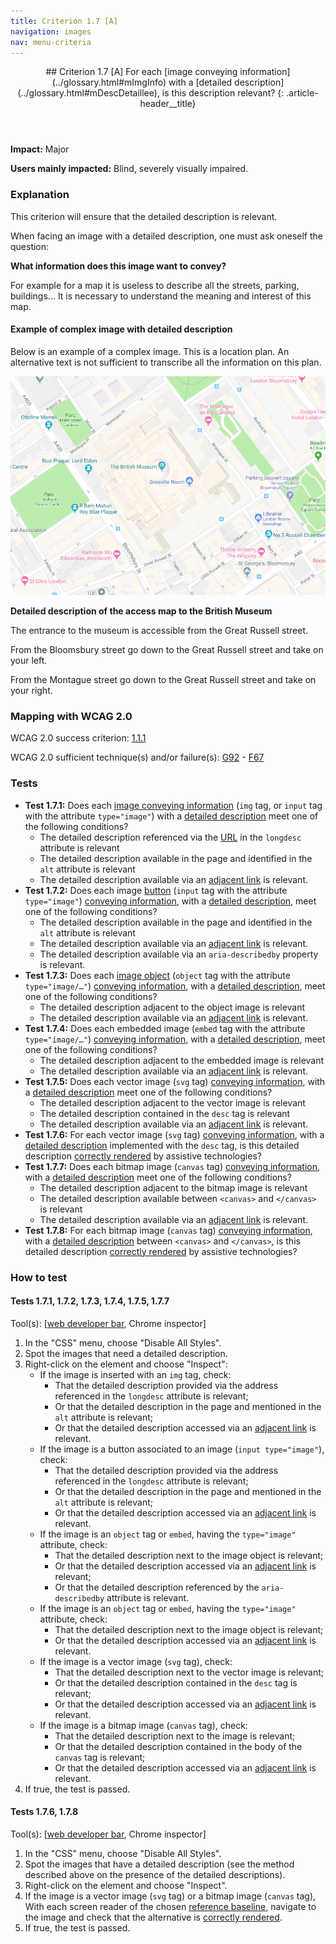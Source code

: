 ```yaml
---
title: Criterion 1.7 [A]
navigation: images
nav: menu-criteria
---
```


<header>
## Criterion 1.7 [A] <span>For each [image conveying information](../glossary.html#mImgInfo) with a [detailed description](../glossary.html#mDescDetaillee), is this description relevant?</span>
{: .article-header__title}
</header>

**Impact:** Major

**Users mainly impacted:** Blind, severely visually impaired.

### Explanation

This criterion will ensure that the detailed description is relevant.

When facing an image with a detailed description, one must ask oneself the question:

**What information does this image want to convey?**

For example for a map it is useless to describe all the streets, parking, buildings... It is necessary to understand the meaning and interest of this map.

#### Example of complex image with detailed description

Below is an example of a complex image. This is a location plan. An alternative text is not sufficient to transcribe all the information on this plan.

![Access map to the British Museum (see description below)](../../img/british-museum.png)

**Detailed description of the access map to the British Museum**

The entrance to the museum is accessible from the Great Russell street.

From the Bloomsbury street go down to the Great Russell street and take on your left.

From the Montague street go down to the Great Russell street and take on your right.

### Mapping with WCAG 2.0

WCAG 2.0 success criterion: [1.1.1](http://www.w3.org/TR/WCAG20/#text-equiv-all)

WCAG 2.0 sufficient technique(s) and/or failure(s): [G92](http://www.w3.org/TR/WCAG-TECHS/G92.html) - [F67](http://www.w3.org/TR/WCAG-TECHS/F67.html)

### Tests

*   **Test 1.7.1:** Does each [image conveying information](../glossary.html#mImgInfo) (`img` tag, or `input` tag with the attribute `type="image"`) with a [detailed description](../glossary.html#mDescDetaillee) meet one of the following conditions?
    *   The detailed description referenced via the [URL](../glossary.html#mUrl) in the `longdesc` attribute is relevant
    *   The detailed description available in the page and identified in the `alt` attribute is relevant
    *   The detailed description available via an [adjacent link](../glossary.html#mLienAdj) is relevant.
*   **Test 1.7.2:** Does each image [button](../glossary.html#mBtnForm) (`input` tag with the attribute `type="image"`) [conveying information](../glossary.html#mImgInfo), with a [detailed description](../glossary.html#mDescDetaillee), meet one of the following conditions?
    *   The detailed description available in the page and identified in the `alt` attribute is relevant
    *   The detailed description available via an [adjacent link](../glossary.html#mLienAdj) is relevant.
    *   The detailed description available via an `aria-describedby` property is relevant.
*   **Test 1.7.3:** Does each [image object](../glossary.html#mImgObj) (`object` tag with the attribute  `type="image/…"`) [conveying information](../glossary.html#mImgInfo), with a [detailed description](../glossary.html#mDescDetaillee), meet one of the following conditions?
    *   The detailed description adjacent to the object image is relevant
    *   The detailed description available via an [adjacent link](../glossary.html#mLienAdj) is relevant.
*   **Test 1.7.4:** Does each embedded image (`embed` tag with the attribute  `type="image/…"`) [conveying information](../glossary.html#mImgInfo), with a [detailed description](../glossary.html#mDescDetaillee), meet one of the following conditions?
    *   The detailed description adjacent to the embedded image is relevant
    *   The detailed description available via an [adjacent link](../glossary.html#mLienAdj) is relevant.
*   **Test 1.7.5:** Does each vector image (`svg` tag) [conveying information](../glossary.html#mImgInfo), with a [detailed description](../glossary.html#mDescDetaillee) meet one of the following conditions?
    *   The detailed description adjacent to the vector image is relevant
    *   The detailed description contained in the `desc` tag is relevant
    *   The detailed description available via an [adjacent link](../glossary.html#mLienAdj) is relevant.
*   **Test 1.7.6:** For each vector image (`svg` tag) [conveying information](../glossary.html#mImgInfo), with a [detailed description](../glossary.html#mDescDetaillee) implemented with the `desc` tag, is this detailed description [correctly rendered](../glossary.html#mCorrectlyRendered) by assistive technologies?
*   **Test 1.7.7:** Does each bitmap image (`canvas` tag) [conveying information](../glossary.html#mImgInfo), with a [detailed description](../glossary.html#mDescDetaillee) meet one of the following conditions?    
    *   The detailed description adjacent to the bitmap image is relevant
    *   The detailed description available between `<canvas>` and `</canvas>` is relevant
    *   The detailed description available via an [adjacent link](../glossary.html#mLienAdj) is relevant.
*   **Test 1.7.8:** For each bitmap image (`canvas` tag) [conveying information](../glossary.html#mImgInfo), with a [detailed description](../glossary.html#mDescDetaillee) between `<canvas>` and `</canvas>`, is this detailed description [correctly rendered](../glossary.html#mCorrectlyRendered) by assistive technologies?

### How to test

#### Tests 1.7.1, 1.7.2, 1.7.3, 1.7.4, 1.7.5, 1.7.7

Tool(s): [[web developer bar](../tools.html#web-developer-bar), Chrome inspector]

1.  In the "CSS" menu, choose "Disable All Styles".
2.  Spot the images that need a detailed description.
3.  Right-click on the element and choose "Inspect":
    *   If the image is inserted with an `img` tag, check:
        *   That the detailed description provided via the address referenced in the `longdesc` attribute is relevant;
        *   Or that the detailed description in the page and mentioned in the `alt` attribute is relevant;
        *   Or that the detailed description accessed via an [adjacent link](../glossary.html#mLienAdj) is relevant.
    *   If the image is a button associated to an image (`input type="image"`), check:
        *   That the detailed description provided via the address referenced in the `longdesc` attribute is relevant;
        *   Or that the detailed description in the page and mentioned in the `alt` attribute is relevant;
        *   Or that the detailed description accessed via an [adjacent link](../glossary.html#mLienAdj) is relevant.
    *   If the image is an `object` tag or `embed`, having the `type="image"` attribute, check:
        *   That the detailed description next to the image object is relevant;
        *   Or that the detailed description accessed via an [adjacent link](../glossary.html#mLienAdj) is relevant;
        *   Or that the detailed description referenced by the `aria-describedby` attribute is relevant.
    *   If the image is an `object` tag or `embed`, having the `type="image"` attribute, check:
        *   That the detailed description next to the image object is relevant;
        *   Or that the detailed description accessed via an [adjacent link](../glossary.html#mLienAdj) is relevant.
    *   If the image is a vector image (`svg` tag), check:
        *   That the detailed description next to the vector image is relevant;
        *   Or that the detailed description contained in the `desc` tag is relevant;
        *   Or that the detailed description accessed via an [adjacent link](../glossary.html#mLienAdj) is relevant.
    *   If the image is a bitmap image (`canvas` tag), check:
        *   That the detailed description next to the image is relevant;
        *   Or that the detailed description contained in the body of the `canvas` tag is relevant;
        *   Or that the detailed description accessed via an [adjacent link](../glossary.html#mLienAdj) is relevant.
4.  If true, the test is passed.

#### Tests 1.7.6, 1.7.8

Tool(s): [[web developer bar](../tools.html#web-developer-bar), Chrome inspector]

1.  In the "CSS" menu, choose "Disable All Styles".
2.  Spot the images that have a detailed description (see the method described above on the presence of the detailed descriptions).
3.  Right-click on the element and choose "Inspect".
4.  If the image is a vector image (`svg` tag) or a bitmap image (`canvas` tag), With each screen reader of the chosen [reference baseline](../baseline.html), navigate to the image and check that the alternative is [correctly rendered](../glossary.html#mCorrectlyRendered).
5.  If true, the test is passed.
